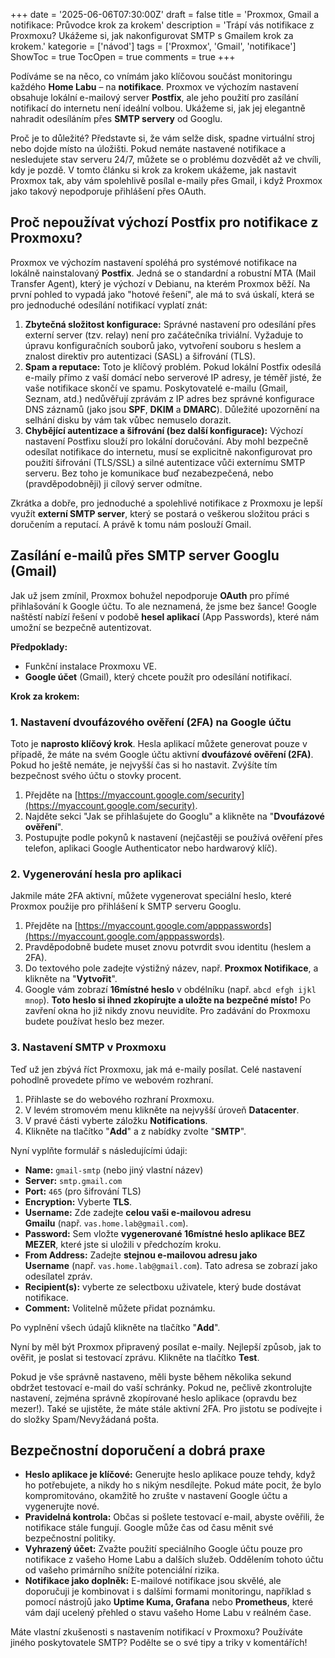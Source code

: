 +++
date = '2025-06-06T07:30:00Z'
draft = false
title = 'Proxmox, Gmail a notifikace: Průvodce krok za krokem'
description = 'Trápí vás notifikace z Proxmoxu? Ukážeme si, jak nakonfigurovat SMTP s Gmailem krok za krokem.'
kategorie = ['návod']
tags = ['Proxmox', 'Gmail', 'notifikace']
ShowToc = true
TocOpen = true
comments = true
+++

Podíváme se na něco, co vnímám jako klíčovou součást monitoringu každého **Home Labu** – na **notifikace**. Proxmox ve výchozím nastavení obsahuje lokální e-mailový server **Postfix**, ale jeho použití pro zasílání notifikací do internetu není ideální volbou. Ukážeme si, jak jej elegantně nahradit odesíláním přes **SMTP servery** od Googlu.

Proč je to důležité? Představte si, že vám selže disk, spadne virtuální stroj nebo dojde místo na úložišti. Pokud nemáte nastavené notifikace a nesledujete stav serveru 24/7, můžete se o problému dozvědět až ve chvíli, kdy je pozdě. V tomto článku si krok za krokem ukážeme, jak nastavit Proxmox tak, aby vám spolehlivě posílal e-maily přes Gmail, i když Proxmox jako takový nepodporuje přihlášení přes OAuth.

## Proč nepoužívat výchozí Postfix pro notifikace z Proxmoxu?

Proxmox ve výchozím nastavení spoléhá pro systémové notifikace na lokálně nainstalovaný **Postfix**. Jedná se o standardní a robustní MTA (Mail Transfer Agent), který je výchozí v Debianu, na kterém Proxmox běží. Na první pohled to vypadá jako "hotové řešení", ale má to svá úskalí, která se pro jednoduché odesílání notifikací vyplatí znát:

1. **Zbytečná složitost konfigurace:** Správné nastavení pro odesílání přes externí server (tzv. relay) není pro začátečníka triviální. Vyžaduje to úpravu konfiguračních souborů jako, vytvoření souboru s heslem a znalost direktiv pro autentizaci (SASL) a šifrování (TLS).
2. **Spam a reputace:** Toto je klíčový problém. Pokud lokální Postfix odesílá e-maily přímo z vaší domácí nebo serverové IP adresy, je téměř jisté, že vaše notifikace skončí ve spamu. Poskytovatelé e-mailu (Gmail, Seznam, atd.) nedůvěřují zprávám z IP adres bez správné konfigurace DNS záznamů (jako jsou **SPF**, **DKIM** a **DMARC**). Důležité upozornění na selhání disku by vám tak vůbec nemuselo dorazit.
3. **Chybějící autentizace a šifrování (bez další konfigurace):** Výchozí nastavení Postfixu slouží pro lokální doručování. Aby mohl bezpečně odesílat notifikace do internetu, musí se explicitně nakonfigurovat pro použití šifrování (TLS/SSL) a silné autentizace vůči externímu SMTP serveru. Bez toho je komunikace buď nezabezpečená, nebo (pravděpodobněji) ji cílový server odmítne.

Zkrátka a dobře, pro jednoduché a spolehlivé notifikace z Proxmoxu je lepší využít **externí SMTP server**, který se postará o veškerou složitou práci s doručením a reputací. A právě k tomu nám poslouží Gmail.

## Zasílání e-mailů přes SMTP server Googlu (Gmail)

Jak už jsem zmínil, Proxmox bohužel nepodporuje **OAuth** pro přímé přihlašování k Google účtu. To ale neznamená, že jsme bez šance! Google naštěstí nabízí řešení v podobě **hesel aplikací** (App Passwords), které nám umožní se bezpečně autentizovat.

**Předpoklady:**

- Funkční instalace Proxmoxu VE.
- **Google účet** (Gmail), který chcete použít pro odesílání notifikací.

**Krok za krokem:**

### 1. Nastavení dvoufázového ověření (2FA) na Google účtu

Toto je **naprosto klíčový krok**. Hesla aplikací můžete generovat pouze v případě, že máte na svém Google účtu aktivní **dvoufázové ověření (2FA)**. Pokud ho ještě nemáte, je nejvyšší čas si ho nastavit. Zvýšíte tím bezpečnost svého účtu o stovky procent.

1. Přejděte na [https://myaccount.google.com/security](https://myaccount.google.com/security).
2. Najděte sekci "Jak se přihlašujete do Googlu" a klikněte na "**Dvoufázové ověření**".
3. Postupujte podle pokynů k nastavení (nejčastěji se používá ověření přes telefon, aplikaci Google Authenticator nebo hardwarový klíč).

### 2. Vygenerování hesla pro aplikaci

Jakmile máte 2FA aktivní, můžete vygenerovat speciální heslo, které Proxmox použije pro přihlášení k SMTP serveru Googlu.

1. Přejděte na [https://myaccount.google.com/apppasswords](https://myaccount.google.com/apppasswords).
2. Pravděpodobně budete muset znovu potvrdit svou identitu (heslem a 2FA).
3. Do textového pole zadejte výstižný název, např. **Proxmox Notifikace**, a klikněte na "**Vytvořit**".
4. Google vám zobrazí **16místné heslo** v obdélníku (např. `abcd efgh ijkl mnop`). **Toto heslo si ihned zkopírujte a uložte na bezpečné místo!** Po zavření okna ho již nikdy znovu neuvidíte. Pro zadávání do Proxmoxu budete používat heslo bez mezer.

### 3. Nastavení SMTP v Proxmoxu

Teď už jen zbývá říct Proxmoxu, jak má e-maily posílat. Celé nastavení pohodlně provedete přímo ve webovém rozhraní.

1. Přihlaste se do webového rozhraní Proxmoxu.
2. V levém stromovém menu klikněte na nejvyšší úroveň **Datacenter**.
3. V pravé části vyberte záložku **Notifications**.
4. Klikněte na tlačítko "**Add**" a z nabídky zvolte "**SMTP**".

Nyní vyplňte formulář s následujícími údaji:

- **Name:** `gmail-smtp` (nebo jiný vlastní název)
- **Server:** `smtp.gmail.com`
- **Port:** `465` (pro šifrování TLS)
- **Encryption:** Vyberte **TLS**.
- **Username:** Zde zadejte **celou vaši e-mailovou adresu Gmailu** (např. `vas.home.lab@gmail.com`).
- **Password:** Sem vložte **vygenerované 16místné heslo aplikace BEZ MEZER**, které jste si uložili v předchozím kroku.
- **From Address:** Zadejte **stejnou e-mailovou adresu jako Username** (např. `vas.home.lab@gmail.com`). Tato adresa se zobrazí jako odesílatel zpráv.
- **Recipient(s):** vyberte ze selectboxu uživatele, který bude dostávat notifikace.
- **Comment:** Volitelně můžete přidat poznámku.

Po vyplnění všech údajů klikněte na tlačítko "**Add**".

Nyní by měl být Proxmox připravený posílat e-maily. Nejlepší způsob, jak to ověřit, je poslat si testovací zprávu. Klikněte na tlačítko **Test**.

Pokud je vše správně nastaveno, měli byste během několika sekund obdržet testovací e-mail do vaší schránky. Pokud ne, pečlivě zkontrolujte nastavení, zejména správně zkopírované heslo aplikace (opravdu bez mezer!). Také se ujistěte, že máte stále aktivní 2FA. Pro jistotu se podívejte i do složky Spam/Nevyžádaná pošta.

## Bezpečnostní doporučení a dobrá praxe

- **Heslo aplikace je klíčové:** Generujte heslo aplikace pouze tehdy, když ho potřebujete, a nikdy ho s nikým nesdílejte. Pokud máte pocit, že bylo kompromitováno, okamžitě ho zrušte v nastavení Google účtu a vygenerujte nové.
- **Pravidelná kontrola:** Občas si pošlete testovací e-mail, abyste ověřili, že notifikace stále fungují. Google může čas od času měnit své bezpečnostní politiky.
- **Vyhrazený účet:** Zvažte použití speciálního Google účtu pouze pro notifikace z vašeho Home Labu a dalších služeb. Oddělením tohoto účtu od vašeho primárního snížíte potenciální rizika.
- **Notifikace jako doplněk:** E-mailové notifikace jsou skvělé, ale doporučuji je kombinovat i s dalšími formami monitoringu, například s pomocí nástrojů jako **Uptime Kuma, Grafana** nebo **Prometheus**, které vám dají ucelený přehled o stavu vašeho Home Labu v reálném čase.

Máte vlastní zkušenosti s nastavením notifikací v Proxmoxu? Používáte jiného poskytovatele SMTP? Podělte se o své tipy a triky v komentářích!